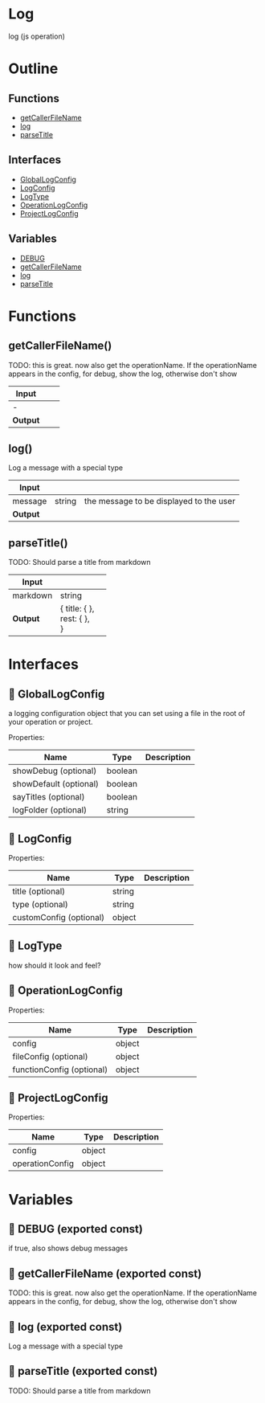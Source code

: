 # Log

log (js operation)



# Outline

## Functions

- [getCallerFileName](#getCallerFileName)
- [log](#log)
- [parseTitle](#parseTitle)

## Interfaces

- [GlobalLogConfig](#globallogconfig)
- [LogConfig](#logconfig)
- [LogType](#logtype)
- [OperationLogConfig](#operationlogconfig)
- [ProjectLogConfig](#projectlogconfig)

## Variables

- [DEBUG](#debug)
- [getCallerFileName](#getcallerfilename)
- [log](#log)
- [parseTitle](#parsetitle)



# Functions

## getCallerFileName()

TODO: this is great. now also get the operationName. If the operationName appears in the config, for debug, show the log, otherwise don't show


| Input      |    |    |
| ---------- | -- | -- |
| - | | |
| **Output** |    |    |



## log()

Log a message with a special type


| Input      |    |    |
| ---------- | -- | -- |
| message | string | the message to be displayed to the user |,| config (optional) | `LogConfig` | the configuration (optional) |,| data (optional) | {  } | Extra data the user needs to be able to see. |
| **Output** |    |    |



## parseTitle()

TODO: Should parse a title from markdown


| Input      |    |    |
| ---------- | -- | -- |
| markdown | string |  |
| **Output** | { title: {  }, <br />rest: {  }, <br /> }   |    |


# Interfaces

## 🔷 GlobalLogConfig

a logging configuration object that you can set using a file in the root of your operation or project.





Properties: 

 | Name | Type | Description |
|---|---|---|
| showDebug (optional) | boolean |  |
| showDefault (optional) | boolean |  |
| sayTitles (optional) | boolean |  |
| logFolder (optional) | string |  |



## 🔷 LogConfig

Properties: 

 | Name | Type | Description |
|---|---|---|
| title (optional) | string |  |
| type (optional) | string |  |
| customConfig (optional) | object |  |



## 🔷 LogType

how should it look and feel?








## 🔷 OperationLogConfig

Properties: 

 | Name | Type | Description |
|---|---|---|
| config  | object |  |
| fileConfig (optional) | object |  |
| functionConfig (optional) | object |  |



## 🔷 ProjectLogConfig

Properties: 

 | Name | Type | Description |
|---|---|---|
| config  | object |  |
| operationConfig  | object |  |


# Variables

## 📄 DEBUG (exported const)

if true, also shows debug messages


## 📄 getCallerFileName (exported const)

TODO: this is great. now also get the operationName. If the operationName appears in the config, for debug, show the log, otherwise don't show


## 📄 log (exported const)

Log a message with a special type


## 📄 parseTitle (exported const)

TODO: Should parse a title from markdown

